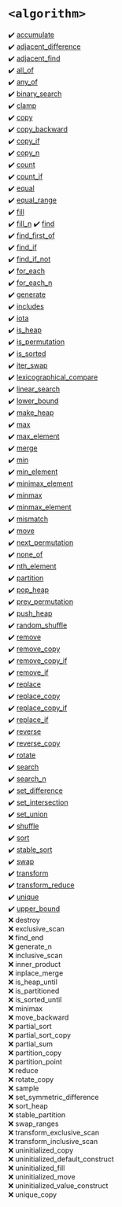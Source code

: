 # `<algorithm>`
:heavy_check_mark: [accumulate](accumulate.md)  
:heavy_check_mark: [adjacent_difference](adjacent_difference.md)  
:heavy_check_mark: [adjacent_find](adjacent_find.md)  
:heavy_check_mark: [all_of](all_of.md)  
:heavy_check_mark: [any_of](any_of.md)  
:heavy_check_mark: [binary_search](binary_search.md)  
:heavy_check_mark: [clamp](clamp.md)  
:heavy_check_mark: [copy](copy.md)  
:heavy_check_mark: [copy_backward](copy_backward.md)  
:heavy_check_mark: [copy_if](copy_if.md)  
:heavy_check_mark: [copy_n](copy_n.md)  
:heavy_check_mark: [count](count.md)  
:heavy_check_mark: [count_if](count_if.md)  
:heavy_check_mark: [equal](equal.md)  
:heavy_check_mark: [equal_range](equal_range.md)  
:heavy_check_mark: [fill](fill.md)  
:heavy_check_mark: [fill_n](fill_n.md)
:heavy_check_mark: [find](find.md)  
:heavy_check_mark: [find_first_of](find_first_of.md)  
:heavy_check_mark: [find_if](find_if.md)  
:heavy_check_mark: [find_if_not](find_if_not.md)  
:heavy_check_mark: [for_each](for_each.md)  
:heavy_check_mark: [for_each_n](for_each_n.md)  
:heavy_check_mark: [generate](generate.md)  
:heavy_check_mark: [includes](includes.md)  
:heavy_check_mark: [iota](iota.md)  
:heavy_check_mark: [is_heap](is_heap.md)  
:heavy_check_mark: [is_permutation](is_permutation.md)  
:heavy_check_mark: [is_sorted](is_sorted.md)  
:heavy_check_mark: [iter_swap](iter_swap.md)  
:heavy_check_mark: [lexicographical_compare](lexicographical_compare.md)  
:heavy_check_mark: [linear_search](linear_search.md)  
:heavy_check_mark: [lower_bound](lower_bound.md)  
:heavy_check_mark: [make_heap](make_heap.md)  
:heavy_check_mark: [max](max.md)  
:heavy_check_mark: [max_element](max_element.md)  
:heavy_check_mark: [merge](merge.md)  
:heavy_check_mark: [min](min.md)  
:heavy_check_mark: [min_element](min_element.md)  
:heavy_check_mark: [minimax_element](minimax_element.md)  
:heavy_check_mark: [minmax](minmax.md)  
:heavy_check_mark: [minmax_element](minmax_element.md)  
:heavy_check_mark: [mismatch](mismatch.md)  
:heavy_check_mark: [move](move.md)  
:heavy_check_mark: [next_permutation](next_permutation.md)  
:heavy_check_mark: [none_of](none_of.md)  
:heavy_check_mark: [nth_element](nth_element.md)  
:heavy_check_mark: [partition](partition.md)  
:heavy_check_mark: [pop_heap](pop_heap.md)  
:heavy_check_mark: [prev_permutation](prev_permutation.md)  
:heavy_check_mark: [push_heap](push_heap.md)  
:heavy_check_mark: [random_shuffle](random_shuffle.md)  
:heavy_check_mark: [remove](remove.md)  
:heavy_check_mark: [remove_copy](remove_copy.md)  
:heavy_check_mark: [remove_copy_if](remove_copy_if.md)  
:heavy_check_mark: [remove_if](remove_if.md)  
:heavy_check_mark: [replace](replace.md)  
:heavy_check_mark: [replace_copy](replace_copy.md)  
:heavy_check_mark: [replace_copy_if](replace_copy_if.md)  
:heavy_check_mark: [replace_if](replace_if.md)  
:heavy_check_mark: [reverse](reverse.md)  
:heavy_check_mark: [reverse_copy](reverse_copy.md)  
:heavy_check_mark: [rotate](rotate.md)  
:heavy_check_mark: [search](search.md)  
:heavy_check_mark: [search_n](search_n.md)  
:heavy_check_mark: [set_difference](set_difference.md)  
:heavy_check_mark: [set_intersection](set_intersection.md)  
:heavy_check_mark: [set_union](set_union.md)  
:heavy_check_mark: [shuffle](shuffle.md)  
:heavy_check_mark: [sort](sort.md)  
:heavy_check_mark: [stable_sort](stable_sort.md)  
:heavy_check_mark: [swap](swap.md)  
:heavy_check_mark: [transform](transform.md)  
:heavy_check_mark: [transform_reduce](transform_reduce.md)  
:heavy_check_mark: [unique](unique.md)  
:heavy_check_mark: [upper_bound](upper_bound.md)  
:x: destroy  
:x: exclusive_scan  
:x: find_end  
:x: generate_n  
:x: inclusive_scan  
:x: inner_product  
:x: inplace_merge  
:x: is_heap_until  
:x: is_partitioned  
:x: is_sorted_until  
:x: minimax  
:x: move_backward  
:x: partial_sort  
:x: partial_sort_copy  
:x: partial_sum  
:x: partition_copy  
:x: partition_point  
:x: reduce  
:x: rotate_copy  
:x: sample  
:x: set_symmetric_difference  
:x: sort_heap  
:x: stable_partition  
:x: swap_ranges  
:x: transform_exclusive_scan  
:x: transform_inclusive_scan  
:x: uninitialized_copy  
:x: uninitialized_default_construct  
:x: uninitialized_fill  
:x: uninitialized_move  
:x: uninitialized_value_construct  
:x: unique_copy  
